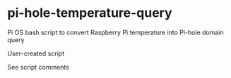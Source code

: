 # pi-hole-temperature-query
Pi OS bash script to convert Raspberry Pi temperature into Pi-hole domain query

User-created script

See script comments
